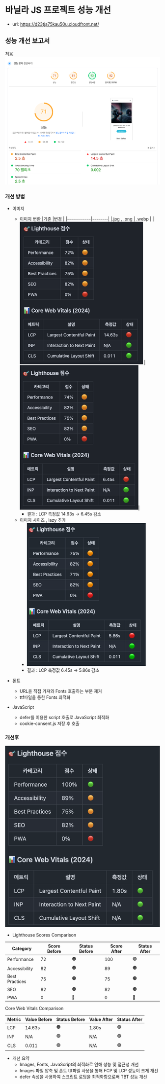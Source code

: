# 바닐라 JS 프로젝트 성능 개선

- url: https://d23tja75kau50u.cloudfront.net/

## 성능 개선 보고서

처음
![alt text](./doc/초기성능진단.png)

### 개선 방법

- 이미지

  - 이미지 변환
    |기존 |변경 |
    |------------|--------|
    |.jpg , .png | .webp |
    |![alt text](./doc/이미지_변환전.png) | ![alt text](./doc/이미지_변환후.png)|
    - 결과 : LCP 측정값 14.63s -> 6.45s 감소
  - 이미지 사이즈 , lazy 추가
    - ![alt text](./doc/이미지사이즈조절.png)
    - 결과 : LCP 측정값 6.45s -> 5.86s 감소

- 폰트

  - URL을 직접 가져와 Fonts 호출하는 부분 제거
  - ttf파일을 통한 Fonts 최적화

- JavaScript
  - defer를 이용한 script 호출로 JavaScript 최적화
  - cookie-consent.js 저장 후 호출

### 개선후

![alt text](./doc/개선후성능진단.png)

- Lighthouse Scores Comparison

| Category       | Score Before | Status Before | Score After | Status After |
| -------------- | ------------ | ------------- | ----------- | ------------ |
| Performance    | 72           | 🟠            | 100         | 🟢           |
| Accessibility  | 82           | 🟠            | 89          | 🟠           |
| Best Practices | 75           | 🟠            | 75          | 🟠           |
| SEO            | 82           | 🟠            | 82          | 🟠           |
| PWA            | 0            | 🔴            | 0           | 🔴           |

Core Web Vitals Comparison

| Metric | Value Before | Status Before | Value After | Status After |
| ------ | ------------ | ------------- | ----------- | ------------ |
| LCP    | 14.63s       | 🟠            | 1.80s       | 🟢           |
| INP    | N/A          | 🟢            | N/A         | 🟢           |
| CLS    | 0.011        | 🟢            | N/A         | 🟢           |

- 개선 요약
  - Images, Fonts, JavaScript의 최적화로 인해 성능 및 접근성 개선
  - Images 파일 압축 및 폰트 ttf파일 사용을 통해 FCP 및 LCP 성능이 크게 개선
  - defer 속성을 사용하여 스크립트 로딩을 최적화함으로써 TBT 성능 개선
